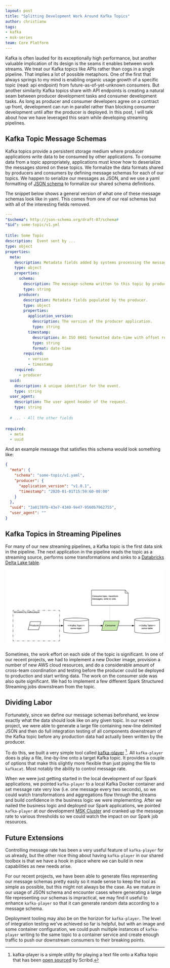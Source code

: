 ```yaml
---
layout: post
title: "Splitting Development Work Around Kafka Topics"
author: christianw
tags:
- kafka
- msk-series
team: Core Platform
---
```



Kafka is often lauded for its exceptionally high performance, but another 
valuable implication of its design is the seams it enables between work streams. 
We treat our Kafka topics like APIs rather than cogs in a single pipeline. 
That implies a lot of possible metaphors. One of the first that always springs 
to my mind is enabling organic usage growth of a specific topic (read: api endpoint)
from future-as-of-yet-unknown consumers. But another similarity Kafka topics 
share with API endpoints is creating a natural seam between producer development 
tasks and consumer development tasks. As long as producer and consumer developers 
agree on a contract up front, development can run in parallel rather than blocking 
consumer development until after the producer is deployed. In this post, 
I will talk about how we have leveraged this seam while developing streaming pipelines.

## Kafka Topic Message Schemas

Kafka topics provide a persistent storage medium where producer applications write 
data to be consumed by other applications. To consume data from a topic appropriately, 
applications must know how to deserialize the messages stored on these topics. 
We formalize the data formats shared by producers and consumers by defining message 
schemas for each of our topics. We happen to serialize our messages as JSON, 
and we use a yaml formatting of [JSON schema](https://json-schema.org/) to formalize our shared schema definitions.

The snippet below shows a general version of what one of these message schemas look like in yaml. 
This comes from one of our real schemas but with all of the interesting fields removed.

```yaml
---
"$schema": http://json-schema.org/draft-07/schema#
"$id": some-topic/v1.yml

title: Some Topic
description:  Event sent by ...
type: object
properties:
  meta:
    description: Metadata fields added by systems processing the message.
    type: object
    properties:
      schema:
        description: The message-schema written to this topic by producers.
        type: string
      producer:
        description: Metadata fields populated by the producer.
        type: object
        properties:
          application_version:
            description: The version of the producer application.
            type: string
          timestamp:
            description: An ISO 8601 formatted date-time with offset representing the time when the event was handled by the producer. E.g. 2020-01-01T15:59:60-08:00.
            type: string
            format: date-time
        required:
          - version
          - timestamp
    required:
      - producer
  uuid:
    description: A unique identifier for the event.
    type: string
  user_agent:
    description: The user agent header of the request.
    type: string    

  # ... - All the other fields 

required:
  - meta
  - uuid
```

And an example message that satisfies this schema would look something like:

```json
{
  "meta": {
    "schema": "some-topic/v1.yaml",
    "producer": {
      "application_version": "v1.0.1",
      "timestamp": "2020-01-01T15:59:60-08:00"
    }
  },
  "uuid": "3a0178fb-43e7-4340-9e47-9560b7962755",
  "user_agent": ""
}
```

## Kafka Topics in Streaming Pipelines

For many of our new streaming pipelines, a Kafka topic is the first data sink in the pipeline. 
The next application in the pipeline reads the topic as a streaming source, performs some transformations 
and sinks to a [Databricks Delta Lake table](https://databricks.com/product/delta-lake-on-databricks).

![Streaming Pipeline](/post-images/2020-03-kafka-series/kafka-player-flow.png)

Sometimes, the work effort on each side of the topic is significant. In one of our recent projects,
we had to implement a new Docker image, provision a number of new AWS cloud resources, and do a 
considerable amount of cross-team coordination and testing before the 
producer could be deployed to production and start writing data. The work on the consumer side 
was also quite significant. We had to implement a few different Spark Structured 
Streaming jobs downstream from the topic.

## Dividing Labor

Fortunately, since we define our message schemas beforehand, we know exactly what the data should look like 
on any given topic. In our recent project, we were able to generate a large file 
containing new-line delimited JSON and then do full integration testing of all components downstream
of the Kafka topic before any production data had actually been written by the producer.

To do this, we built a very simple tool called [kafka-player](https://github.com/scribd/kafka-player) [^1].
All `kafka-player` does is play a file, line-by-line onto a target Kafka topic. It provides a couple of options
that make this slightly more flexible than just piping the file to `kafkacat`. Most notably the ability to control 
message rate. 

When we were just getting started in the local development of our Spark applications, we pointed 
`kafka-player` to a local Kafka Docker container and set message rate 
very low (i.e. one message every two seconds), so we could watch transformations and aggregations 
flow through the streams and build confidence in the business logic we were implementing.
After we nailed the business logic and deployed our Spark applications, we pointed `kafka-player` at our 
development [MSK Cluster](https://aws.amazon.com/msk/) and cranked up the message rate
to various thresholds so we could watch the impact on our Spark job resources.

## Future Extensions

Controlling message rate has been a very useful feature of `kafka-player` for us already, but the
other nice thing about having `kafka-player` in our shared toolbox is that we have a hook in place where we can
build in new capabilities as new needs arise. 

For our recent projects, we have been able to generate files
representing our message schemas pretty easily so it made sense to keep the tool
as simple as possible, but this might not always be the case. 
As we mature in our usage of JSON schema and encounter cases where generating a large file representing our
schemas is impractical, we may find it useful to enhance `kafka-player` so that it can generate random data
according to a message schema.

Deployment tooling may also be on the horizon for `kafka-player`. The level of integration testing 
we've achieved so far is helpful, but with an image and some container configuration, 
we could push multiple instances of `kafka-player` writing to the same topic to a container 
service and create enough traffic to push our downstream consumers to their breaking points.


[^1]: kafka-player is a simple utility for playing a text file onto a Kafka topic that has been [open sourced](https://github.com/scribd/kafka-player) by Scribd.



